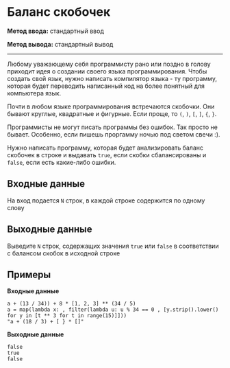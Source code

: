 # Баланс скобочек

**Метод ввода:** стандартный ввод

**Метод вывода:** стандартный вывод

---

Любому уважающему себя программисту рано или поздно в голову приходит идея о
создании своего языка программирования. Чтобы создать свой язык, нужно написать
компилятор языка - ту программу, которая будет переводить написанный код на
более понятный для компьютера язык.

Почти в любом языке программирования встречаются скобочки. Они бывают круглые,
квадратные и фигурные. Если проще, то `(`, `)`, `[`, `]`, `{`, `}`.

Программисты не могут писать программы без ошибок. Так просто не бывает.
Особенно, если пишешь проргамму ночью под светом свечи :).

Нужно написать программу, которая будет анализировать баланс скобочек в строке и
выдавать `true`, если скобки сбалансированы и `false`, если есть какие-либо ошибки.


## Входные данные

На вход подается `N` строк, в каждой строке содержится по одному слову


## Выходные данные

Выведите `N` строк, содержащих значения `true` или `false` в соответствии с балансом
скобок в исходной строке


## Примеры

**Входные данные**

    a + (13 / 34)) + 8 * [1, 2, 3] ** (34 / 5)
    a = map(lambda x: , filter(lambda u: u % 34 == 0 , [y.strip().lower() for y in [t ** 3 for t in range(15)]]))
    "a + (18 / 3) + [ } * []"


**Выходные данные**

    false
    true
    false
